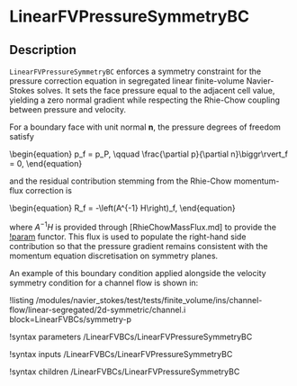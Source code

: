 # LinearFVPressureSymmetryBC

## Description

`LinearFVPressureSymmetryBC` enforces a symmetry constraint for the pressure correction
equation in segregated linear finite-volume Navier-Stokes solves. It sets the face
pressure equal to the adjacent cell value, yielding a zero normal gradient while
respecting the Rhie-Chow coupling between pressure and velocity.

For a boundary face with unit normal $\mathbf{n}$, the pressure degrees of freedom satisfy

\begin{equation}
p_f = p_P, \qquad \frac{\partial p}{\partial n}\biggr\rvert_f = 0,
\end{equation}

and the residual contribution stemming from the Rhie-Chow momentum-flux correction is

\begin{equation}
R_f = -\left(A^{-1} H\right)_f,
\end{equation}

where $A^{-1} H$ is provided through [RhieChowMassFlux.md] to provide the
[!param](/LinearFVBCs/LinearFVPressureSymmetryBC/HbyA_flux) functor. This flux
is used to populate the right-hand side contribution so that the pressure gradient
remains consistent with the momentum equation discretisation on symmetry planes.

An example of this boundary condition applied alongside the velocity symmetry condition
for a channel flow is shown in:

!listing /modules/navier_stokes/test/tests/finite_volume/ins/channel-flow/linear-segregated/2d-symmetric/channel.i block=LinearFVBCs/symmetry-p

!syntax parameters /LinearFVBCs/LinearFVPressureSymmetryBC

!syntax inputs /LinearFVBCs/LinearFVPressureSymmetryBC

!syntax children /LinearFVBCs/LinearFVPressureSymmetryBC
